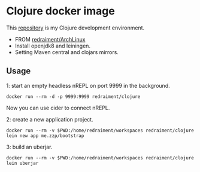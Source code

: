 # Clojure docker image

This [repository](https://github.com/redraiment/docker-clojure) is my Clojure development environment.

* FROM [redraiment/ArchLinux](https://hub.docker.com/redraiment/archlinux)
* Install openjdk8 and leiningen.
* Setting Maven central and clojars mirrors.

## Usage

1: start an empty headless nREPL on port 9999 in the background.

```shell
docker run --rm -d -p 9999:9999 redraiment/clojure
```

Now you can use cider to connect nREPL.

2: create a new application project.

```shell
docker run --rm -v $PWD:/home/redraiment/workspaces redraiment/clojure lein new app me.zzp/bootstrap
```

3: build an uberjar.

```shell
docker run --rm -v $PWD:/home/redraiment/workspaces redraiment/clojure lein uberjar
```
